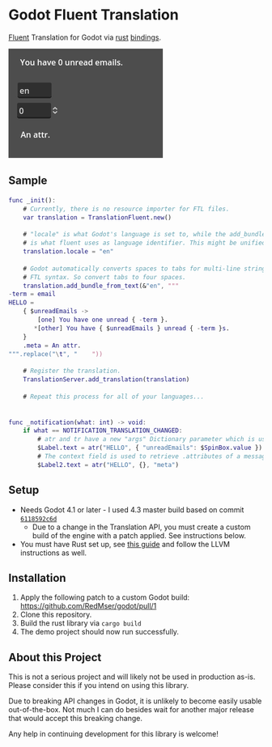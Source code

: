 # Godot Fluent Translation

[Fluent](https://projectfluent.org/) Translation for Godot via [rust](https://github.com/projectfluent/fluent-rs) [bindings](https://github.com/godot-rust/gdext).

![Demo project](./docs/demo.gif)

## Sample

```gd
func _init():
    # Currently, there is no resource importer for FTL files.
    var translation = TranslationFluent.new()

    # "locale" is what Godot's language is set to, while the add_bundle_from_text parameter
    # is what fluent uses as language identifier. This might be unified in the future.
    translation.locale = "en"

    # Godot automatically converts spaces to tabs for multi-line strings, but tabs are invalid in
    # FTL syntax. So convert tabs to four spaces.
    translation.add_bundle_from_text(&"en", """
-term = email
HELLO =
    { $unreadEmails ->
        [one] You have one unread { -term }.
       *[other] You have { $unreadEmails } unread { -term }s.
    }
    .meta = An attr.
""".replace("\t", "    "))

    # Register the translation.
    TranslationServer.add_translation(translation)

    # Repeat this process for all of your languages...


func _notification(what: int) -> void:
    if what == NOTIFICATION_TRANSLATION_CHANGED:
        # atr and tr have a new "args" Dictionary parameter which is used to fill $variables.
        $Label.text = atr("HELLO", { "unreadEmails": $SpinBox.value })
        # The context field is used to retrieve .attributes of a message.
        $Label2.text = atr("HELLO", {}, "meta")
```

## Setup

* Needs Godot 4.1 or later - I used 4.3 master build based on commit [`6118592c6d`](https://github.com/godotengine/godot/commit/6118592c6d88350d01f74faff6fd49754f84a7d0)
    * Due to a change in the Translation API, you must create a custom build of the engine with a patch applied. See instructions below.
* You must have Rust set up, see [this guide](https://godot-rust.github.io/book/intro/setup.html) and follow the LLVM instructions as well.

## Installation

1. Apply the following patch to a custom Godot build: https://github.com/RedMser/godot/pull/1
2. Clone this repository.
3. Build the rust library via `cargo build`
4. The demo project should now run successfully.

## About this Project

This is not a serious project and will likely not be used in production as-is. Please consider this if you intend on using this library.

Due to breaking API changes in Godot, it is unlikely to become easily usable out-of-the-box. Not much I can do besides wait for another major release that would accept this breaking change.

Any help in continuing development for this library is welcome!
